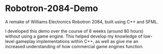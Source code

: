 # Robotron-2084-Demo
 A remake of Williams Electronics Robotron 2084, built using C++ and SFML.

I developed this demo over the course of 8 weeks (around 80 hours) without using a game engine. This helped develop my knowledge of low-level gameplay implementations within C++, as well as give me an increased understanding of how commercial game engines function.
